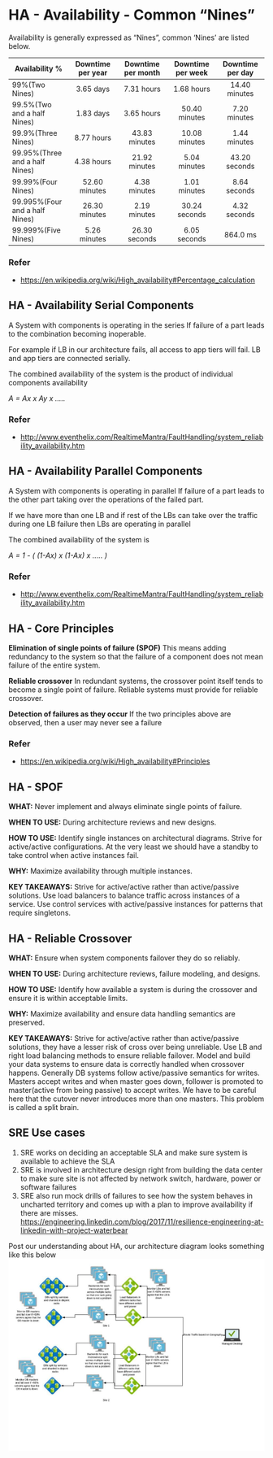 # HA - Availability - Common “Nines”
Availability is generally expressed as “Nines”, common ‘Nines’  are listed below.

| Availability %                  | Downtime per year |  Downtime per month | Downtime per week | Downtime per day |
|---------------------------------|:-----------------:|:-------------------:|:-----------------:|:----------------:|
| 99%(Two Nines)                  |  3.65 days        |    7.31 hours       |  1.68 hours       |  14.40 minutes   | 
| 99.5%(Two and a half Nines)     |  1.83 days        |    3.65 hours       | 50.40 minutes     |   7.20 minutes   |
| 99.9%(Three Nines)              |  8.77 hours       |   43.83 minutes     | 10.08 minutes     |   1.44 minutes   |
| 99.95%(Three and a half Nines)  |  4.38 hours       |   21.92 minutes     |  5.04 minutes     |  43.20 seconds   |
| 99.99%(Four Nines)              | 52.60 minutes     |    4.38 minutes     |  1.01 minutes     |   8.64 seconds   |
| 99.995%(Four and a half Nines)  | 26.30 minutes     |    2.19 minutes     | 30.24 seconds     |   4.32 seconds   |
| 99.999%(Five Nines)             |  5.26 minutes     |   26.30 seconds     |  6.05 seconds     |  864.0 ms        |

### Refer
- https://en.wikipedia.org/wiki/High_availability#Percentage_calculation

## HA - Availability Serial Components

A System with components is operating in the series If failure of a part leads to the combination becoming inoperable.

For example if LB in our architecture fails, all access to app tiers will fail. LB and app tiers are connected serially.


The combined availability of the system is the product of individual components availability

*A = Ax x Ay x …..*

### Refer
- http://www.eventhelix.com/RealtimeMantra/FaultHandling/system_reliability_availability.htm

## HA - Availability Parallel Components

A System with components is operating in parallel If failure of a part leads to the other part taking over the operations of the failed part.

If we have more than one LB and if rest of the LBs can take over the traffic during one LB failure then LBs are operating in parallel

The combined availability of the system is 

*A = 1 - ( (1-Ax) x (1-Ax) x ….. )*

### Refer
- http://www.eventhelix.com/RealtimeMantra/FaultHandling/system_reliability_availability.htm

## HA - Core Principles

**Elimination of single points of failure (SPOF)** This means adding redundancy to the system so that the failure of a component does not mean failure of the entire system.

**Reliable crossover** In redundant systems, the crossover point itself tends to become a single point of failure. Reliable systems must provide for reliable crossover.

**Detection of failures as they occur** If the two principles above are observed, then a user may never see a failure 

### Refer
- https://en.wikipedia.org/wiki/High_availability#Principles

## HA - SPOF

**WHAT:** Never implement and always eliminate single points of failure.

**WHEN TO USE:** During architecture reviews and new designs.

**HOW TO USE:** Identify single instances on architectural diagrams. Strive for active/active configurations. At the very least we should have a standby to take control when active instances fail.

**WHY:** Maximize availability through multiple instances.

**KEY TAKEAWAYS:** Strive for active/active rather than active/passive solutions. Use load balancers to balance traffic across instances of a service. Use control services with active/passive instances for patterns that require singletons.

## HA - Reliable Crossover

**WHAT:** Ensure when system components failover they do so reliably.

**WHEN TO USE:** During architecture reviews, failure modeling, and designs.

**HOW TO USE:** Identify how available a system is during the crossover and ensure it is within acceptable limits. 

**WHY:** Maximize availability and ensure data handling semantics are preserved.  

**KEY TAKEAWAYS:** Strive for active/active rather than active/passive solutions, they have a lesser risk of cross over being unreliable. Use LB and right load balancing methods to ensure reliable failover. Model and build your data systems to ensure data is correctly handled when crossover happens. Generally DB systems follow active/passive semantics for writes. Masters accept writes and when master goes down, follower is promoted to master(active from being passive) to accept writes. We have to be careful here that the cutover never introduces more than one masters. This problem is called a split brain.

## SRE Use cases
1. SRE works on deciding an acceptable SLA and make sure system is available to achieve the SLA
2. SRE is involved in architecture design right from building the data center to make sure site is not affected by network switch, hardware, power or software failures
3. SRE also run mock drills of failures to see how the system behaves in uncharted territory and comes up with a plan to improve availability if there are misses. 
https://engineering.linkedin.com/blog/2017/11/resilience-engineering-at-linkedin-with-project-waterbear


Post our understanding about HA, our architecture diagram looks something like this below
![HA Block Diagram](images/availability.jpg)


